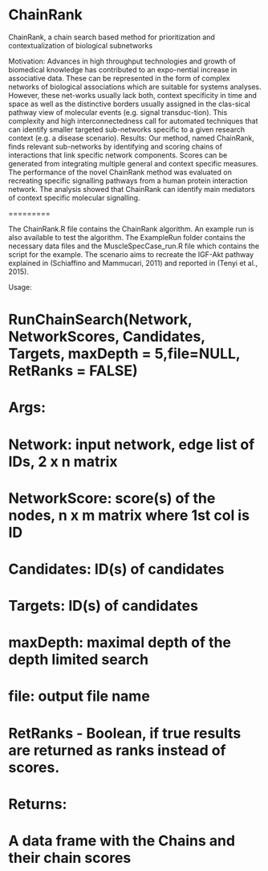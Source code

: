 ChainRank
=========

ChainRank, a chain search based method for prioritization and contextualization of biological subnetworks

Motivation: Advances in high throughput technologies and growth of biomedical knowledge has contributed to an expo-nential increase in associative data. These can be represented in the form of complex networks of biological associations which are suitable for systems analyses. However, these net-works usually lack both, context specificity in time and space as well as the distinctive borders usually assigned in the clas-sical pathway view of molecular events (e.g. signal transduc-tion). This complexity and high interconnectedness call for automated techniques that can identify smaller targeted sub-networks specific to a given research context (e.g. a disease scenario).
Results: Our method, named ChainRank, finds relevant sub-networks by identifying and scoring chains of interactions that link specific network components. Scores can be generated from integrating multiple general and context specific measures. The performance of the novel ChainRank method was evaluated on recreating specific signalling pathways from a human protein interaction network. The analysis showed that ChainRank can identify main mediators of context specific molecular signalling.

=========

The ChainRank.R file contains the ChainRank algorithm. An example run is also available to test the algorithm. The ExampleRun folder contains the necessary data files and the MuscleSpecCase_run.R file which contains the script for the example. The scenario aims to recreate the IGF-Akt pathway explained in (Schiaffino and Mammucari, 2011) and reported in (Tenyi et al., 2015).

Usage:
# RunChainSearch(Network, NetworkScores, Candidates, Targets, maxDepth = 5,file=NULL, RetRanks = FALSE)
# Args:
#   Network: input network, edge list of IDs, 2 x n matrix
#   NetworkScore: score(s) of the nodes, n x m matrix where 1st col is ID
#   Candidates: ID(s) of candidates
#   Targets: ID(s) of candidates
#   maxDepth: maximal depth of the depth limited search
#   file: output file name
#   RetRanks - Boolean, if true results are returned as ranks instead of scores.
# 
# Returns:
#   A data frame with the Chains and their chain scores